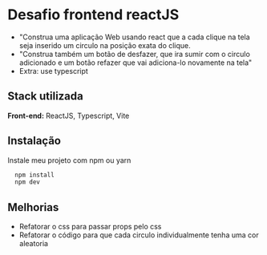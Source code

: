 # Desafio frontend reactJS

- "Construa uma aplicação Web usando react que a cada clique na tela seja inserido um circulo na posição exata do clique.
- "Construa também um botão de desfazer, que ira sumir com o circulo adicionado e um botão refazer que vai adiciona-lo novamente na tela"
- Extra: use typescript
## Stack utilizada

**Front-end:** ReactJS, Typescript, Vite


## Instalação

Instale meu projeto com npm ou yarn

```bash
  npm install
  npm dev
```

    
## Melhorias
- Refatorar o css para passar props pelo css
- Refatorar o código para que cada circulo individualmente tenha uma cor aleatoria
